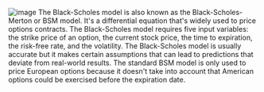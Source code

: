 ![image](https://github.com/user-attachments/assets/02591412-5cc5-4032-9abd-471bfa5e6628)
The Black-Scholes model is also known as the Black-Scholes-Merton or BSM model.
It's a differential equation that's widely used to price options contracts.
The Black-Scholes model requires five input variables: the strike price of an option, the current stock price, the time to expiration, the risk-free rate, and the volatility.
The Black-Scholes model is usually accurate but it makes certain assumptions that can lead to predictions that deviate from real-world results.
The standard BSM model is only used to price European options because it doesn't take into account that American options could be exercised before the expiration date.
